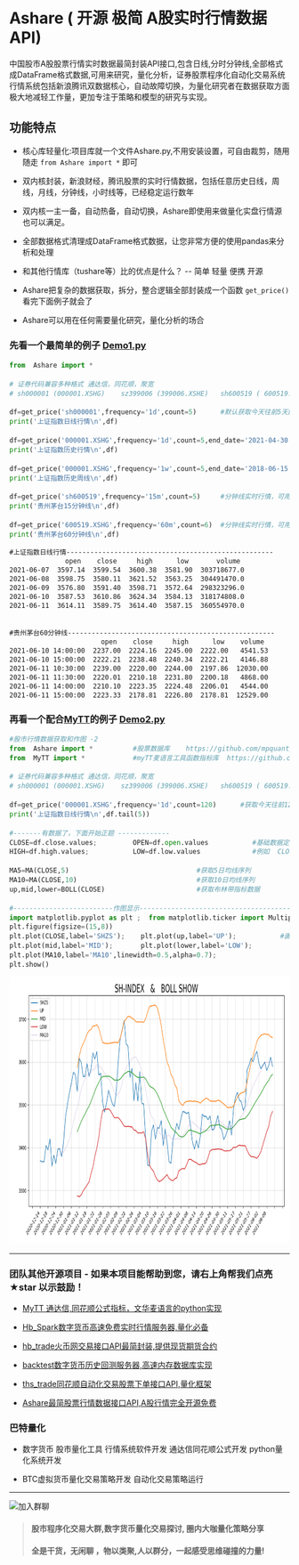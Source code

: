 # Ashare ( 开源 极简 A股实时行情数据API)

中国股市A股股票行情实时数据最简封装API接口,包含日线,分时分钟线,全部格式成DataFrame格式数据,可用来研究，量化分析，证券股票程序化自动化交易系统
行情系统包括新浪腾讯双数据核心，自动故障切换，为量化研究者在数据获取方面极大地减轻工作量，更加专注于策略和模型的研究与实现。

功能特点
---
* 核心库轻量化:项目库就一个文件Ashare.py,不用安装设置，可自由裁剪，随用随走 `from Ashare import *` 即可

* 双内核封装，新浪财经，腾讯股票的实时行情数据，包括任意历史日线，周线，月线，分钟线，小时线等，已经稳定运行数年

* 双内核一主一备，自动热备，自动切换，Ashare即使用来做量化实盘行情源也可以满足。

* 全部数据格式清理成DataFrame格式数据，让您非常方便的使用pandas来分析和处理

* 和其他行情库（tushare等）比的优点是什么？ --  简单 轻量  便携   开源

* Ashare把复杂的数据获取，拆分，整合逻辑全部封装成一个函数 `get_price()` 看完下面例子就会了 

* Ashare可以用在任何需要量化研究，量化分析的场合



### 先看一个最简单的例子 [Demo1.py](https://github.com/mpquant/Ashare/blob/main/Demo1.py)

```python
from  Ashare import *
    
# 证券代码兼容多种格式 通达信，同花顺，聚宽
# sh000001 (000001.XSHG)    sz399006 (399006.XSHE)   sh600519 ( 600519.XSHG ) 

df=get_price('sh000001',frequency='1d',count=5)      #默认获取今天往前5天的日线实时行情
print('上证指数日线行情\n',df)

df=get_price('000001.XSHG',frequency='1d',count=5,end_date='2021-04-30')  #可以指定结束日期，获取历史行情
print('上证指数历史行情\n',df)                        

df=get_price('000001.XSHG',frequency='1w',count=5,end_date='2018-06-15')  #支持'1d'日, '1w'周,  '1M'月  
print('上证指数历史周线\n',df) 

df=get_price('sh600519',frequency='15m',count=5)     #分钟线实时行情，可用'1m','5m','15m','30m','60m'
print('贵州茅台15分钟线\n',df)

df=get_price('600519.XSHG',frequency='60m',count=6)  #分钟线实时行情，可用'1m','5m','15m','30m','60m'
print('贵州茅台60分钟线\n',df)
```



```
#上证指数日线行情----------------------------------------------------
              open    close     high      low       volume
2021-06-07  3597.14  3599.54  3600.38  3581.90  303718677.0
2021-06-08  3598.75  3580.11  3621.52  3563.25  304491470.0
2021-06-09  3576.80  3591.40  3598.71  3572.64  298323296.0
2021-06-10  3587.53  3610.86  3624.34  3584.13  318174808.0
2021-06-11  3614.11  3589.75  3614.40  3587.15  360554970.0


#贵州茅台60分钟线----------------------------------------------------
                       open    close     high      low    volume
2021-06-10 14:00:00  2237.00  2224.16  2245.00  2222.00   4541.53
2021-06-10 15:00:00  2222.21  2238.48  2240.34  2222.21   4146.88
2021-06-11 10:30:00  2239.00  2220.00  2244.00  2197.86  12030.00
2021-06-11 11:30:00  2220.01  2210.18  2231.80  2200.18   4868.00
2021-06-11 14:00:00  2210.10  2223.35  2224.48  2206.01   4544.00
2021-06-11 15:00:00  2223.33  2178.81  2226.80  2178.81  12529.00
```


### 再看一个配合[MyTT](https://github.com/mpquant/MyTT)的例子 [Demo2.py](https://github.com/mpquant/Ashare/blob/main/Demo2.py)

```python
#股市行情数据获取和作图 -2
from  Ashare import *          #股票数据库    https://github.com/mpquant/Ashare
from  MyTT import *            #myTT麦语言工具函数指标库  https://github.com/mpquant/MyTT
    
# 证券代码兼容多种格式 通达信，同花顺，聚宽
# sh000001 (000001.XSHG)    sz399006 (399006.XSHE)   sh600519 ( 600519.XSHG ) 

df=get_price('000001.XSHG',frequency='1d',count=120)      #获取今天往前120天的日线实时行情
print('上证指数日线行情\n',df.tail(5))

#-------有数据了，下面开始正题 -------------
CLOSE=df.close.values;         OPEN=df.open.values           #基础数据定义，只要传入的是序列都可以 
HIGH=df.high.values;           LOW=df.low.values             #例如  CLOSE=list(df.close) 都是一样     

MA5=MA(CLOSE,5)                                #获取5日均线序列
MA10=MA(CLOSE,10)                              #获取10日均线序列
up,mid,lower=BOLL(CLOSE)                       #获取布林带指标数据

#-------------------------作图显示-----------------------------------------------------------------
import matplotlib.pyplot as plt ;  from matplotlib.ticker import MultipleLocator
plt.figure(figsize=(15,8))  
plt.plot(CLOSE,label='SHZS');    plt.plot(up,label='UP');           #画图显示 
plt.plot(mid,label='MID');       plt.plot(lower,label='LOW');
plt.plot(MA10,label='MA10',linewidth=0.5,alpha=0.7);
plt.show()
```

<div  align="center"> <img src="/img/sh_boll.png" width = "960" height = "480" alt="boll" /> </div>


----------------------------------------------------
### 团队其他开源项目 - 如果本项目能帮助到您，请右上角帮我们点亮 ★star 以示鼓励！
* [MyTT 通达信,同花顺公式指标，文华麦语言的python实现](https://github.com/mpquant/MyTT)

* [Hb_Spark数字货币高速免费实时行情服务器,量化必备](https://github.com/mpquant/huobi_intf)

* [hb_trade火币网交易接口API最简封装,提供现货期货合约](https://github.com/mpquant/huobi_trade)

* [backtest数字货币历史回测服务器,高速内存数据库实现](https://github.com/mpquant/huobi_backtest)

* [ths_trade同花顺自动化交易股票下单接口API,量化框架](https://github.com/mpquant/ths_trade)

* [Ashare最简股票行情数据接口API,A股行情完全开源免费](https://github.com/mpquant/Ashare)


### 巴特量化
* 数字货币 股市量化工具 行情系统软件开发 通达信同花顺公式开发 python量化系统开发

* BTC虚拟货币量化交易策略开发 自动化交易策略运行

----------------------------------------------------

![加入群聊](https://github.com/mpquant/huobi_intf/blob/main/img/qrcode.png) 

> #### 股市程序化交易大群,数字货币量化交易探讨, 圈内大咖量化策略分享
> #### 全是干货，无闲聊 ，物以类聚,人以群分，一起感受思维碰撞的力量!
